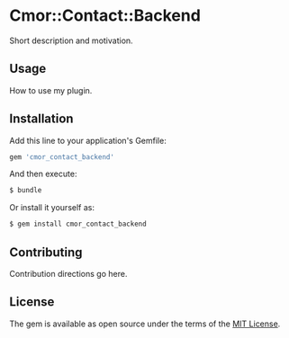 # Cmor::Contact::Backend
Short description and motivation.

## Usage
How to use my plugin.

## Installation
Add this line to your application's Gemfile:

```ruby
gem 'cmor_contact_backend'
```

And then execute:
```bash
$ bundle
```

Or install it yourself as:
```bash
$ gem install cmor_contact_backend
```

## Contributing
Contribution directions go here.

## License
The gem is available as open source under the terms of the [MIT License](http://opensource.org/licenses/MIT).
